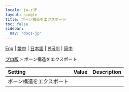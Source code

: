 ```yaml
---
locale: ja-rJP
layout: single
title: ボーン構造をエクスポート
toc: false
sidebar:
  nav: "docs-jp"
---
```

[Eng](/dancexr/menu/2025.4/actor/export_bone_structure) | [繁中](/tw/dancexr/menu/2025.4/actor/export_bone_structure) | [日本語](/jp/dancexr/menu/2025.4/actor/export_bone_structure) | [한국어](/kr/dancexr/menu/2025.4/actor/export_bone_structure) | [简中](/zh/dancexr/menu/2025.4/actor/export_bone_structure)

[プロ版](../menu#プロ版) > ボーン構造をエクスポート



| Setting | Value | Description |
| :--- | --- | :--- |
| ボーン構造をエクスポート || 
